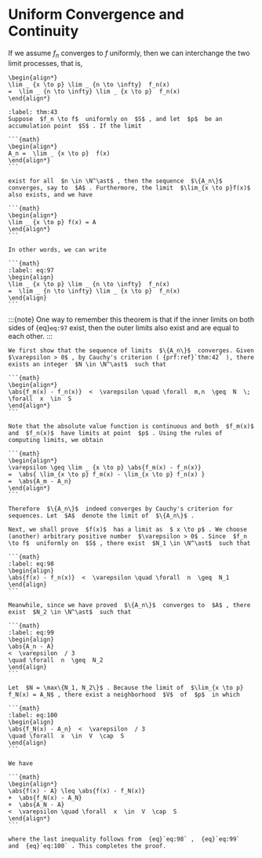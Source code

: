 # Uniform Convergence and Continuity

If we assume $f_n$ converges to $f$ uniformly, then we can interchange the two limit processes, that is,

```{math}
\begin{align*}
\lim _ {x \to p} \lim _ {n \to \infty}  f_n(x)
=  \lim _ {n \to \infty} \lim _ {x \to p}  f_n(x)
\end{align*}
```

````{prf:theorem}
:label: thm:43
Suppose  $f_n \to f$  uniformly on  $S$ , and let  $p$  be an accumulation point  $S$ . If the limit

```{math}
\begin{align*}
A_n =  \lim _ {x \to p}  f(x)
\end{align*}
```

exist for all  $n \in \N^\ast$ , then the sequence  $\{A_n\}$  converges, say to  $A$ . Furthermore, the limit  $\lim_{x \to p}f(x)$  also exists, and we have

```{math}
\begin{align*}
\lim _ {x \to p} f(x) = A
\end{align*}
```

In other words, we can write

```{math}
:label: eq:97
\begin{align}
\lim _ {x \to p} \lim _ {n \to \infty}  f_n(x)
=  \lim _ {n \to \infty} \lim _ {x \to p}  f_n(x)
\end{align}
```
````

:::{note}
One way to remember this theorem is that if the inner limits on both sides of  {eq}`eq:97`  exist, then the outer limits also exist and are equal to each other.
:::

````{prf:proof}
We first show that the sequence of limits  $\{A_n\}$  converges. Given  $\varepsilon > 0$ , by Cauchy's criterion ( {prf:ref}`thm:42` ), there exists an integer  $N \in \N^\ast$  such that

```{math}
\begin{align*}
\abs{f_m(x) - f_n(x)}  <  \varepsilon \quad \forall  m,n  \geq  N  \; \forall  x  \in  S
\end{align*}
```

Note that the absolute value function is continuous and both  $f_m(x)$  and  $f_n(x)$  have limits at point  $p$ . Using the rules of computing limits, we obtain

```{math}
\begin{align*}
\varepsilon \geq \lim _ {x \to p} \abs{f_m(x) - f_n(x)}
=  \abs{ \lim_{x \to p} f_m(x) - \lim_{x \to p} f_n(x) }
=  \abs{A_m - A_n}
\end{align*}
```

Therefore  $\{A_n\}$  indeed converges by Cauchy's criterion for sequences. Let  $A$  denote the limit of  $\{A_n\}$ .

Next, we shall prove  $f(x)$  has a limit as  $ x \to p$ . We choose (another) arbitrary positive number  $\varepsilon > 0$ . Since  $f_n \to f$  uniformly on  $S$ , there exist  $N_1 \in \N^\ast$  such that

```{math}
:label: eq:98
\begin{align}
\abs{f(x) - f_n(x)}  <  \varepsilon \quad \forall  n  \geq  N_1
\end{align}
```

Meanwhile, since we have proved  $\{A_n\}$  converges to  $A$ , there exist  $N_2 \in \N^\ast$  such that

```{math}
:label: eq:99
\begin{align}
\abs{A_n - A}
<  \varepsilon  / 3
\quad \forall  n  \geq  N_2
\end{align}
```

Let  $N = \max\{N_1, N_2\}$ . Because the limit of  $\lim_{x \to p} f_N(x) = A_N$ , there exist a neighborhood  $V$  of  $p$  in which

```{math}
:label: eq:100
\begin{align}
\abs{f_N(x) - A_n}  <  \varepsilon  / 3
\quad \forall  x  \in  V  \cap  S
\end{align}
```

We have

```{math}
\begin{align*}
\abs{f(x) - A} \leq \abs{f(x) - f_N(x)}
+  \abs{f_N(x) - A_N}
+  \abs{A_N - A}
<  \varepsilon \quad \forall  x  \in  V  \cap  S
\end{align*}
```

where the last inequality follows from  {eq}`eq:98` ,  {eq}`eq:99`  and  {eq}`eq:100` . This completes the proof.
````
